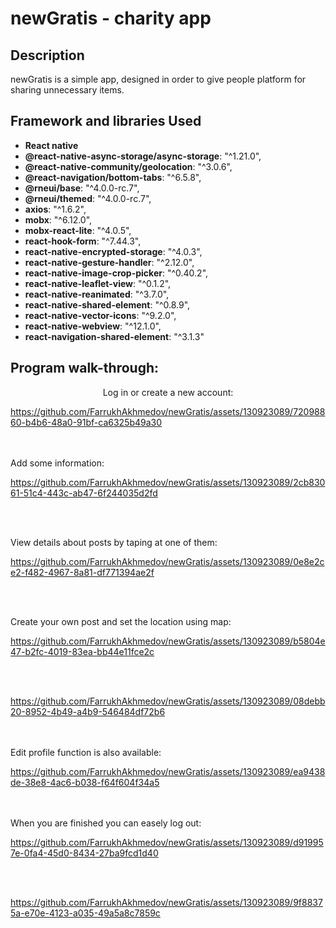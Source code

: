 <h1>newGratis - charity app</h1>

<h2>Description</h2>
 newGratis is a simple app, designed in order to give people platform for sharing unnecessary items.
<br />


<h2>Framework and libraries Used</h2>

- <b>React native </b> 
- <b>@react-native-async-storage/async-storage</b>: "^1.21.0",
- <b>@react-native-community/geolocation</b>: "^3.0.6",
- <b>@react-navigation/bottom-tabs</b>: "^6.5.8",
- <b>@rneui/base</b>: "^4.0.0-rc.7",
- <b>@rneui/themed</b>: "^4.0.0-rc.7",
- <b>axios</b>: "^1.6.2",
- <b>mobx</b>: "^6.12.0",
- <b>mobx-react-lite</b>: "^4.0.5",
- <b>react-hook-form</b>: "^7.44.3",
- <b>react-native-encrypted-storage</b>: "^4.0.3",
- <b>react-native-gesture-handler</b>: "^2.12.0",
- <b>react-native-image-crop-picker</b>: "^0.40.2",
- <b>react-native-leaflet-view</b>: "^0.1.2",
- <b>react-native-reanimated</b>: "^3.7.0",
- <b>react-native-shared-element</b>: "^0.8.9",
- <b>react-native-vector-icons</b>: "^9.2.0",
- <b>react-native-webview</b>: "^12.1.0",
- <b>react-navigation-shared-element</b>: "^3.1.3"



<h2>Program walk-through:</h2>

<p align="center">
Log in or create a new account: <br/>

https://github.com/FarrukhAkhmedov/newGratis/assets/130923089/72098860-b4b6-48a0-91bf-ca6325b49a30

<br />
<br />
Add some information: <br/>


https://github.com/FarrukhAkhmedov/newGratis/assets/130923089/2cb83061-51c4-443c-ab47-6f244035d2fd


<br />
<br />

View details about posts by taping at one of them:  <br/>


https://github.com/FarrukhAkhmedov/newGratis/assets/130923089/0e8e2ce2-f482-4967-8a81-df771394ae2f


<br />
<br />



Create your own post and set the location using map:  <br/>


https://github.com/FarrukhAkhmedov/newGratis/assets/130923089/b5804e47-b2fc-4019-83ea-bb44e11fce2c


<br />
<br />


https://github.com/FarrukhAkhmedov/newGratis/assets/130923089/08debb20-8952-4b49-a4b9-546484df72b6


<br />
<br />
Edit profile function is also available:  <br/>


https://github.com/FarrukhAkhmedov/newGratis/assets/130923089/ea9438de-38e8-4ac6-b038-f64f604f34a5


</p>
<br />
<br />
When you are finished you can easely log out:  <br/>


https://github.com/FarrukhAkhmedov/newGratis/assets/130923089/d919957e-0fa4-45d0-8434-27ba9fcd1d40


<br />
<br />



https://github.com/FarrukhAkhmedov/newGratis/assets/130923089/9f88375a-e70e-4123-a035-49a5a8c7859c



